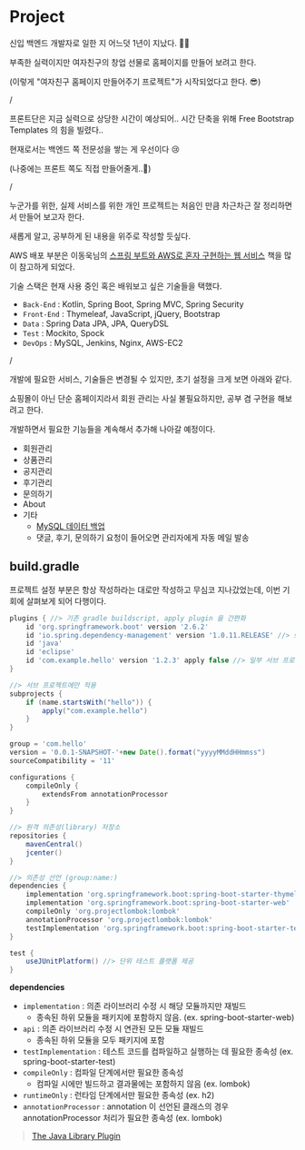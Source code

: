 # Project

신입 백엔드 개발자로 일한 지 어느덧 1년이 지났다. 👨‍💻

부족한 실력이지만 여자친구의 창업 선물로 홈페이지를 만들어 보려고 한다.

(이렇게 "여자친구 홈페이지 만들어주기 프로젝트"가 시작되었다고 한다. 😎)

/

프론트단은 지금 실력으로 상당한 시간이 예상되어.. 시간 단축을 위해 Free Bootstrap Templates 의 힘을 빌렸다..

현재로서는 백엔드 쪽 전문성을 쌓는 게 우선이다 😢

(나중에는 프론트 쪽도 직접 만들어줄게..👀)

/

누군가를 위한, 실제 서비스를 위한 개인 프로젝트는 처음인 만큼 차근차근 잘 정리하면서 만들어 보고자 한다.

새롭게 알고, 공부하게 된 내용을 위주로 작성할 듯싶다.

AWS 배포 부분은 이동욱님의 [스프링 부트와 AWS로 혼자 구현하는 웹 서비스](http://www.kyobobook.co.kr/product/detailViewKor.laf?ejkGb=KOR&mallGb=KOR&barcode=9788965402602) 책을 많이 참고하게 되었다.

기술 스택은 현재 사용 중인 혹은 배워보고 싶은 기술들을 택했다.

- `Back-End` : Kotlin, Spring Boot, Spring MVC, Spring Security
- `Front-End` : Thymeleaf, JavaScript, jQuery, Bootstrap
- `Data` : Spring Data JPA, JPA, QueryDSL
- `Test` : Mockito, Spock
- `DevOps` : MySQL, Jenkins, Nginx, AWS-EC2

/

개발에 필요한 서비스, 기술들은 변경될 수 있지만, 초기 설정을 크게 보면 아래와 같다.

쇼핑몰이 아닌 단순 홈페이지라서 회원 관리는 사실 불필요하지만, 공부 겸 구현을 해보려고 한다.

개발하면서 필요한 기능들을 계속해서 추가해 나아갈 예정이다.

- 회원관리
- 상품관리
- 공지관리
- 후기관리
- 문의하기
- About
- 기타
  - [MySQL 데이터 백업](https://server-talk.tistory.com/30)
  - 댓글, 후기, 문의하기 요청이 들어오면 관리자에게 자동 메일 발송

## build.gradle

프로젝트 설정 부분은 항상 작성하라는 대로만 작성하고 무심코 지나갔었는데, 이번 기회에 살펴보게 되어 다행이다.

```gradle
plugins { //> 기존 gradle buildscript, apply plugin 을 간편화
	id 'org.springframework.boot' version '2.6.2'
	id 'io.spring.dependency-management' version '1.0.11.RELEASE' //> spring boot 의존성 관리 플러그인
	id 'java'
	id 'eclipse'
	id 'com.example.hello' version '1.2.3' apply false //> 일부 서브 프로젝트에만 적용 시
}

//> 서브 프로젝트에만 적용
subprojects {
	if (name.startsWith("hello")) {
		apply("com.example.hello")
	}
}

group = 'com.hello'
version = '0.0.1-SNAPSHOT-'+new Date().format("yyyyMMddHHmmss")
sourceCompatibility = '11'

configurations {
	compileOnly {
		extendsFrom annotationProcessor
	}
}

//> 원격 의존성(library) 저장소
repositories {
	mavenCentral()
	jcenter()
}

//> 의존성 선언 (group:name:)
dependencies {
	implementation 'org.springframework.boot:spring-boot-starter-thymeleaf'
	implementation 'org.springframework.boot:spring-boot-starter-web'
	compileOnly 'org.projectlombok:lombok'
	annotationProcessor 'org.projectlombok:lombok'
	testImplementation 'org.springframework.boot:spring-boot-starter-test'
}

test {
	useJUnitPlatform() //> 단위 테스트 플랫폼 제공
}

```

**dependencies**

- `implementation` : 의존 라이브러리 수정 시 해당 모듈까지만 재빌드
  - 종속된 하위 모듈을 패키지에 포함하지 않음. (ex. spring-boot-starter-web)
- `api` : 의존 라이브러리 수정 시 연관된 모든 모듈 재빌드
  - 종속된 하위 모듈을 모두 패키지에 포함
- `testImplementation` : 테스트 코드를 컴파일하고 실행하는 데 필요한 종속성 (ex. spring-boot-starter-test)
- `compileOnly` : 컴파일 단계에서만 필요한 종속성
  - 컴파일 시에만 빌드하고 결과물에는 포함하지 않음 (ex. lombok)
- `runtimeOnly` : 런타임 단계에서만 필요한 종속성 (ex. h2)
- `annotationProcessor` : annotation 이 선언된 클래스의 경우 annotationProcessor 처리가 필요한 종속성 (ex. lombok)

> [The Java Library Plugin](https://docs.gradle.org/current/userguide/java_library_plugin.html#sec:java_library_configurations_graph)

